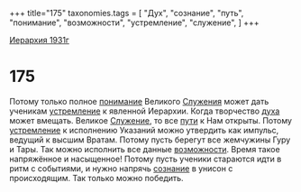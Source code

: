 +++
title="175"
taxonomies.tags = [
"Дух",
"сознание",
"путь",
"понимание",
"возможности",
"устремление",
"служение",
]
+++

[Иерархия 1931г](/agni/19312)

# 175

Потому только полное [понимание](/tags/понимание) Великого [Служения](/tags/служение) может дать ученикам [устремление](/tags/устремление) к явленной Иерархии. Когда творчество [духа](/tags/Дух) может вмещать. Великое [Служение](/tags/служение), то все [пути](/tags/путь) к Нам открыты. Потому [устремление](/tags/устремление) к исполнению Указаний можно утвердить как импульс, ведущий к высшим Вратам. Потому пусть берегут все жемчужины Гуру и Тары. Так можно исполнить все данные [возможности](/tags/возможности). Время такое напряжённое и насыщенное! Потому пусть ученики стараются идти в ритм с событиями, и нужно напрячь [сознание](/tags/сознание) в унисон с происходящим. Так только можно победить.   

